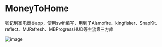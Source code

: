 # MoneyToHome
钱记到家电商类app，使用swift编写，用到了Alamofire、kingfisher、SnapKit、reflect、MJRefresh、MBProgressHUD等主流第三方库

![image](https://github.com/zbhdjdlgxy/MoneyToHome/blob/master/MoneyToHome.gif )
